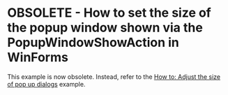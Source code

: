 # OBSOLETE - How to set the size of the popup window shown via the PopupWindowShowAction in WinForms

This example is now obsolete. Instead, refer to the [How to: Adjust the size of pop up dialogs](https://supportcenter.devexpress.com/ticket/details/e4208/how-to-adjust-the-size-of-pop-up-dialogs) example.
